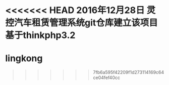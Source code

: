 <<<<<<< HEAD
2016年12月28日
灵控汽车租赁管理系统git仓库建立该项目基于thinkphp3.2
=======
# lingkong
>>>>>>> 7fb6a595f42209f1d273114169c64ce04fef40cc
